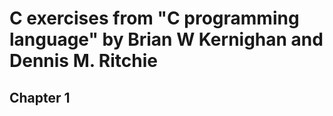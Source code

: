 # C exercises from "C programming language" by Brian W Kernighan and Dennis M. Ritchie

## Chapter 1
